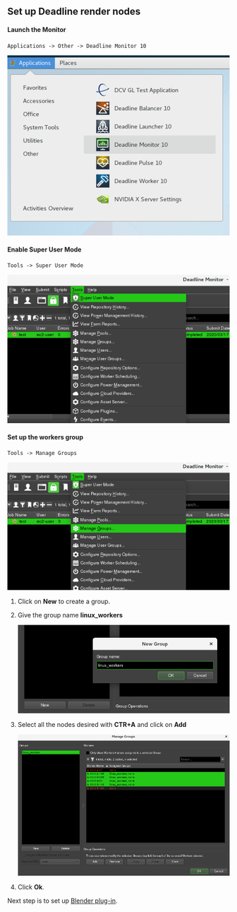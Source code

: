 ## Set up Deadline render nodes
#### Launch the Monitor

`Applications -> Other -> Deadline Monitor 10`

![start-deadline.png](./start-deadline.png)

#### Enable Super User Mode

`Tools -> Super User Mode`

![enable-super-mode.png](./enable-super-mode.png)

#### Set up the workers group

`Tools -> Manage Groups`

![manage-groups.png](./manage-groups.png)

1. Click on **New** to create a group.

1. Give the group name **linux_workers**

    ![workers-group.png](./workers-group.png)

1. Select all the nodes desired with **CTR+A** and click on **Add**

    ![add-nodes.png](./add-nodes.png)

1. Click **Ok**.

Next step is to set up [Blender plug-in](./blender.md).
